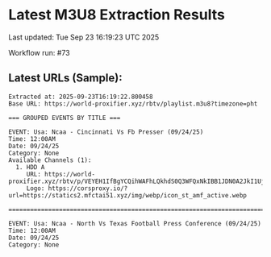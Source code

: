 # Latest M3U8 Extraction Results

Last updated: Tue Sep 23 16:19:23 UTC 2025

Workflow run: #73

## Latest URLs (Sample):
```
Extracted at: 2025-09-23T16:19:22.800458
Base URL: https://world-proxifier.xyz/rbtv/playlist.m3u8?timezone=pht

=== GROUPED EVENTS BY TITLE ===

EVENT: Usa: Ncaa - Cincinnati Vs Fb Presser (09/24/25)
Time: 12:00AM
Date: 09/24/25
Category: None
Available Channels (1):
  1. HDD A
     URL: https://world-proxifier.xyz/rbtv/p/VEYEH1IfBgYCQihWAFhLQkhdS0Q3WFQxNkIBB1JDN0A2JkI1Uj5UKBo8ESgSChwpEQMVKBMHEhAXAg==/index.m3u8
     Logo: https://corsproxy.io/?url=https://statics2.mfctai51.xyz/img/webp/icon_st_amf_active.webp

================================================================================

EVENT: Usa: Ncaa - North Vs Texas Football Press Conference (09/24/25)
Time: 12:00AM
Date: 09/24/25
Category: None
```
